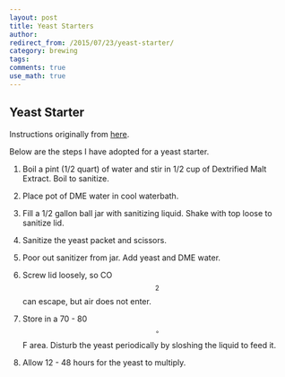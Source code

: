```yaml
---
layout: post
title: Yeast Starters
author:
redirect_from: /2015/07/23/yeast-starter/
category: brewing
tags: 
comments: true
use_math: true
---
```


## Yeast Starter

Instructions originally from
[here](http://www.howtobrew.com/section1/chapter6-5.html).

Below are the steps I have adopted for a yeast starter.

1. Boil a pint (1/2 quart) of water and stir in 1/2 cup of Dextrified Malt
   Extract. Boil to sanitize.

2. Place pot of DME water in cool waterbath.

2. Fill a 1/2 gallon ball jar with sanitizing liquid. Shake with top loose to
   sanitize lid.

3. Sanitize the yeast packet and scissors.

4. Poor out sanitizer from jar. Add yeast and DME water.

5. Screw lid loosely, so CO$$_2$$ can escape, but air does not enter.

6. Store in a 70 - 80 $$^\circ$$ F area. Disturb the yeast periodically by
   sloshing the liquid to feed it.

7. Allow 12 - 48 hours for the yeast to multiply. 








